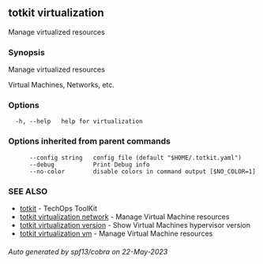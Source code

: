 ## totkit virtualization

Manage virtualized resources

### Synopsis

Manage virtualized resources

Virtual Machines, Networks, etc.


### Options

```
  -h, --help   help for virtualization
```

### Options inherited from parent commands

```
      --config string   config file (default "$HOME/.totkit.yaml")
      --debug           Print Debug info
      --no-color        disable colors in command output [$NO_COLOR=1]
```

### SEE ALSO

* [totkit](totkit.md)	 - TechOps ToolKit
* [totkit virtualization network](totkit_virtualization_network.md)	 - Manage Virtual Machine resources
* [totkit virtualization version](totkit_virtualization_version.md)	 - Show Virtual Machines hypervisor version
* [totkit virtualization vm](totkit_virtualization_vm.md)	 - Manage Virtual Machine resources

###### Auto generated by spf13/cobra on 22-May-2023
